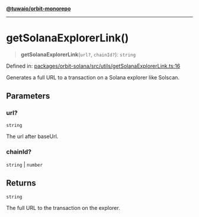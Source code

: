 [**@tuwaio/orbit-monorepo**](../../../README.md)

***

# getSolanaExplorerLink()

> **getSolanaExplorerLink**(`url?`, `chainId?`): `string`

Defined in: [packages/orbit-solana/src/utils/getSolanaExplorerLink.ts:16](https://github.com/TuwaIO/orbit/blob/0a547de510feac66ba5025ce9b417e851c46c108/packages/orbit-solana/src/utils/getSolanaExplorerLink.ts#L16)

Generates a full URL to a transaction on a Solana explorer like Solscan.

## Parameters

### url?

`string`

The url after baseUrl.

### chainId?

`string` | `number`

## Returns

`string`

The full URL to the transaction on the explorer.
